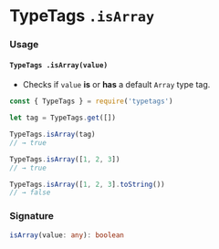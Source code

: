 # TypeTags `.isArray`

### Usage

#### `TypeTags .isArray(value)`

- Checks if `value` **is** or **has** a default `Array` type tag.

```js
const { TypeTags } = require('typetags')

let tag = TypeTags.get([])

TypeTags.isArray(tag)
// → true

TypeTags.isArray([1, 2, 3])
// → true

TypeTags.isArray([1, 2, 3].toString())
// → false
```

### Signature

```ts
isArray(value: any): boolean
```
